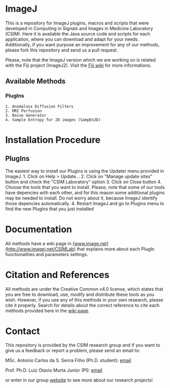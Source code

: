 # ImageJ

This is a repository for ImageJ plugins, macros and scripts that were developed in Computing in Signals and Images in Medicine Laboratory (CSIM). Here it is available the Java source code and scripts for each application, where you can download and adapt for your needs. Additionally, if you want purpose an improvement for any of our methods, please fork this repository and send us a pull request.

Please, note that the ImageJ version which we are working on is related with the Fiji project (ImageJ2). Visit the [Fiji wiki](http://fiji.sc/) for more informations.

## Available Methods 

### PlugIns
	1. Anomalous Diffusion Filters
	2. MRI Perfusion
	3. Noise Generator
	4. Sample Entropy for 2D images (SampEn2D)

# Installation Procedure

## PlugIns

The easiest way to install our Plugins is using the Updater menu provided in ImageJ.
	1. Click on Help > Update...
	2. Click on "Manage update sites" button and check the "CSIM Laboratory" option
	3. Click on Close button 
	4. Choose the tools that you want to install. Please, note that some of our tools have depencies with each other, and for this reason some additional plugins may be needed to install. Do not worry about it, because ImageJ identify those depencies automatically.
	4. Restart ImageJ and go to Plugins menu to find the new PlugIns that you just installed

# Documentation

All methods have a wiki page in [www.image.net](http://www.imagej.net/CSIMLab) that explains more about each PlugIn functionalities and parameters settings.

# Citation and References

All methods are under the Creative Common v4.0 license, which states that you are free to download, use, modify and distribute these tools as you wish. However, if you use any of this methods in your own research, please cite it properly. Search for details about the correct reference to cite each methods provided here in the [wiki page](http://www.imagej.net/CSIMLab).

# Contact

This repository is provided by the CSIM research group and if you want to give us a feedback or report a problem, please send an email to:

MSc. Antonio Carlos da S. Senra Filho (Ph.D. student):  [email](mailto:acsenrafilho@usp.br)

Prof. Ph.D. Luiz Otavio Murta Junior (PI): [email](mailto:murta@usp.br)

or enter in our group [website](http://dcm.ffclrp.usp.br/csim) to see more about our research projects!
